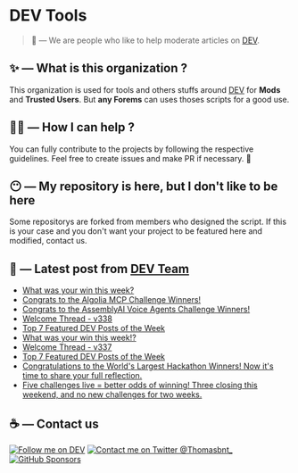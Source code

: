 # DEV Tools

> 🔧 — We are people who like to help moderate articles on [DEV](https://dev.to).

## ✨ — What is this organization ?

This organization is used for tools and others stuffs around [DEV](https://dev.to) for **Mods** and **Trusted Users**. But __any Forems__ can uses thoses scripts for a good use.


## 💪🏼 — How I can help ?

You can fully contribute to the projects by following the respective guidelines. Feel free to create issues and make PR if necessary. 🎉

## 😶 — My repository is here, but I don't like to be here

Some repositorys are forked from members who designed the script. If this is your case and you don't want your project to be featured here and modified, contact us.

## 📝 — Latest post from [DEV Team](https://dev.to/devteam)

<!-- BLOG-POST-LIST:START -->
- [What was your win this week?](https://dev.to/devteam/what-was-your-win-this-week-3856)
- [Congrats to the Algolia MCP Challenge Winners!](https://dev.to/devteam/congrats-to-the-algolia-mcp-challenge-winners-2ccd)
- [Congrats to the AssemblyAI Voice Agents Challenge Winners!](https://dev.to/devteam/congrats-to-the-assemblyai-voice-agents-challenge-winners-1ppk)
- [Welcome Thread - v338](https://dev.to/devteam/welcome-thread-v338-3d69)
- [Top 7 Featured DEV Posts of the Week](https://dev.to/devteam/top-7-featured-dev-posts-of-the-week-4pmf)
- [What was your win this week!?](https://dev.to/devteam/what-was-your-win-this-week-n0)
- [Welcome Thread - v337](https://dev.to/devteam/welcome-thread-v337-4efm)
- [Top 7 Featured DEV Posts of the Week](https://dev.to/devteam/top-7-featured-dev-posts-of-the-week-1490)
- [Congratulations to the World&#39;s Largest Hackathon Winners! Now it&#39;s time to share your full reflection.](https://dev.to/devteam/congratulations-to-the-worlds-largest-hackathon-winners-now-its-time-to-share-your-full-3df8)
- [Five challenges live = better odds of winning! Three closing this weekend, and no new challenges for two weeks.](https://dev.to/devteam/five-challenges-live-better-odds-of-winning-three-closing-this-weekend-and-no-new-challenges-10m7)
<!-- BLOG-POST-LIST:END -->


## ☕ — Contact us

[![Follow me on DEV](https://img.shields.io/badge/dev.to-%2308090A.svg?&style=for-the-badge&logo=dev.to&logoColor=white&alt=devto)](https://dev.to/thomasbnt)
[![Contact me on Twitter @Thomasbnt_](https://img.shields.io/badge/Contact%20me%20on%20Twitter-%231DA1F2.svg?&style=for-the-badge&logo=twitter&logoColor=white&alt=twitter)](https://twitter.com/messages/1142357270-1142357270?text=Hello,%20I%20contact%20you%20from%20devtotools%20&recipient_id=1142357270) [![GitHub Sponsors](https://img.shields.io/badge/Sponsor%20me-%23EA54AE.svg?&style=for-the-badge&logo=github-sponsors&logoColor=white)](https://github.com/sponsors/thomasbnt)


